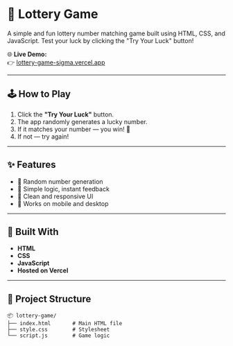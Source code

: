 # 🎰 Lottery Game

A simple and fun lottery number matching game built using HTML, CSS, and JavaScript. Test your luck by clicking the "Try Your Luck" button!

🌐 **Live Demo:**  
👉 [lottery-game-sigma.vercel.app](https://lottery-game-sigma.vercel.app)

---

## 🕹️ How to Play

1. Click the **"Try Your Luck"** button.
2. The app randomly generates a lucky number.
3. If it matches your number — you win! 🎉
4. If not — try again!

---

## ✨ Features

- 🎲 Random number generation
- 🧠 Simple logic, instant feedback
- 🎨 Clean and responsive UI
- 📱 Works on mobile and desktop

---

## 🔧 Built With

- **HTML**
- **CSS**
- **JavaScript**
- **Hosted on Vercel**

---

## 📁 Project Structure

```plaintext
📦 lottery-game/
├── index.html       # Main HTML file
├── style.css        # Stylesheet
└── script.js        # Game logic
